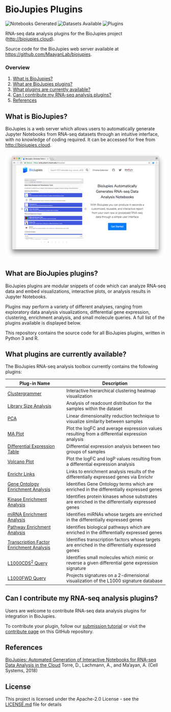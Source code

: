 # BioJupies Plugins
![Notebooks Generated](https://img.shields.io/badge/dynamic/json.svg?url=https://amp.pharm.mssm.edu/biojupies/api/stats?obj=notebook&label=notebooks%20generated&query=$.n&colorB=blue)
![Datasets Available](https://img.shields.io/badge/RNA--seq%20datasets%20available-9145-green.svg)
![Plugins](https://img.shields.io/badge/analysis%20plugins-14-yellow.svg)

RNA-seq data analysis plugins for the BioJupies project (http://biojupies.cloud).

Source code for the BioJupies web server available at https://github.com/MaayanLab/biojupies.

### Overview
1. [What is BioJupies?](#what-is-biojupies)
2. [What are BioJupies plugins?](#what-are-biojupies-plugins)
3. [What plugins are currently available?](#what-plugins-are-currently-available)
4. [Can I contribute my RNA-seq analysis plugins?](#can-i-contribute-my-rna-seq-analysis-plugins)
5. [References](#references)

## What is BioJupies?
BioJupies is a web server which allows users to automatically generate Jupyter Notebooks from RNA-seq datasets through an intuitive interface, with no knowledge of coding required. It can be accessed for free from http://biojupies.cloud.

![Screenshot of the BioJupies website landing page.](https://github.com/MaayanLab/biojupies/raw/master/img/website.png)

## What are BioJupies plugins?
BioJupies plugins are modular snippets of code which can analyze RNA-seq data and embed visualizations, interactive plots, or analysis results in Jupyter Notebooks.

Plugins may perform a variety of different analyses, ranging from exploratory data analysis visualizations, differential gene expression, clustering, enrichment analysis, and small molecule queries. A full list of the plugins available is displayed below.

This repository contains the source code for all BioJupies plugins, written in Python 3 and R.

## What plugins are currently available?
The BioJupies RNA-seq analysis toolbox currently contains the following plugins:

| Plug-in Name | Description |
| --- | --- |
| [Clustergrammer](https://github.com/MaayanLab/biojupies-plugins/tree/master/library/analysis_tools/clustergrammer) | Interactive hierarchical clustering heatmap visualization |
| [Library Size Analysis](https://github.com/MaayanLab/biojupies-plugins/tree/master/library/analysis_tools/library_size_analysis) | Analysis of readcount distribution for the samples within the dataset |
| [PCA](https://github.com/MaayanLab/biojupies-plugins/tree/master/library/analysis_tools/pca) | Linear dimensionality reduction technique to visualize similarity between samples |
| [MA Plot](https://github.com/MaayanLab/biojupies-plugins/tree/master/library/analysis_tools/ma_plot) | Plot the logFC and average expression values resulting from a differential expression analysis |
| [Differential Expression Table](https://github.com/MaayanLab/biojupies-plugins/tree/master/library/analysis_tools/signature_table) | Differential expression analysis between two groups of samples |
| [Volcano Plot](https://github.com/MaayanLab/biojupies-plugins/tree/master/library/analysis_tools/volcano_plot) | Plot the logFC and logP values resulting from a differential expression analysis |
| [Enrichr Links](https://github.com/MaayanLab/biojupies-plugins/tree/master/library/analysis_tools/enrichr) | Links to enrichment analysis results of the differentially expressed genes via Enrichr |
| [Gene Ontology Enrichment Analysis](https://github.com/MaayanLab/biojupies-plugins/tree/master/library/analysis_tools/go_enrichment) | Identifies Gene Ontology terms which are enriched in the differentially expressed genes |
| [Kinase Enrichment Analysis](https://github.com/MaayanLab/biojupies-plugins/tree/master/library/analysis_tools/kinase_enrichment) | Identifies protein kinases whose substrates are enriched in the differentially expressed genes |
| [miRNA Enrichment Analysis](https://github.com/MaayanLab/biojupies-plugins/tree/master/library/analysis_tools/mirna_enrichment) | Identifies miRNAs whose targets are enriched in the differentially expressed genes |
| [Pathway Enrichment Analysis](https://github.com/MaayanLab/biojupies-plugins/tree/master/library/analysis_tools/pathway_enrichment) | Identifies biological pathways which are enriched in the differentially expressed genes |
| [Transcription Factor Enrichment Analysis](https://github.com/MaayanLab/biojupies-plugins/tree/master/library/analysis_tools/tf_enrichment) | Identifies transcription factors whose targets are enriched in the differentially expressed genes |
| [L1000CDS<sup>2</sup> Query](https://github.com/MaayanLab/biojupies-plugins/tree/master/library/analysis_tools/l1000cds2) | Identifies small molecules which mimic or reverse a given differential gene expression signature |
| [L1000FWD Query](https://github.com/MaayanLab/biojupies-plugins/tree/master/library/analysis_tools/l1000fwd) | Projects signatures on a 2-dimensional visualization of the L1000 signature database |


## Can I contribute my RNA-seq analysis plugins?
Users are welcome to contribute RNA-seq data analysis plugins for integration in BioJupies.

To contribute your plugin, follow our [submission tutorial](https://amp.pharm.mssm.edu/biojupies/contribute) or visit the [contribute page](https://github.com/MaayanLab/biojupies-plugins/tree/master/contribute) on this GitHub repository.

## References
[BioJupies: Automated Generation of Interactive Notebooks for RNA-seq Data Analysis in the Cloud](http://dx.doi.org/10.1016/j.cels.2018.10.007) Torre, D., Lachmann, A., and Ma’ayan, A. (Cell Systems, 2018)

## License
This project is licensed under the Apache-2.0 License - see the [LICENSE.md](LICENSE.md) file for details